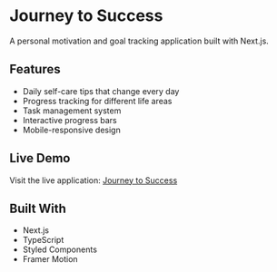 # Journey to Success

A personal motivation and goal tracking application built with Next.js.

## Features

- Daily self-care tips that change every day
- Progress tracking for different life areas
- Task management system
- Interactive progress bars
- Mobile-responsive design

## Live Demo

Visit the live application: [Journey to Success](https://jaikansal.github.io/journey-to-success)

## Built With

- Next.js
- TypeScript
- Styled Components
- Framer Motion
